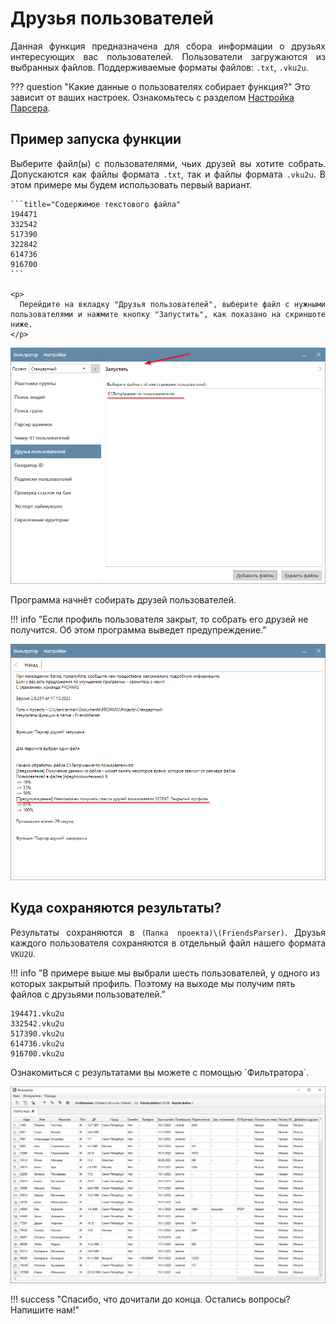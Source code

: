 # Друзья пользователей

<div style="text-align: justify">
  <p>
    Данная функция предназначена для сбора информации о друзьях интересующих вас пользователей. Пользователи загружаются из выбранных файлов. Поддерживаемые форматы файлов: <code>.txt</code>, <code>.vku2u</code>.
  </p>

  <p>
  </p>
</div>

??? question "Какие данные о пользователях собирает функция?"
    Это зависит от ваших настроек. Ознакомьтесь с разделом [Настройка Парсера](./index.md#settings).

## Пример запуска функции

<div style="text-align: justify">
  <p>
    Выберите файл(ы) с пользователями, чьих друзей вы хотите собрать. Допускаются как файлы формата <code>.txt</code>, так и файлы формата <code>.vku2u</code>. В этом примере мы будем использовать первый вариант.  
  </p>

    ```title="Содержимое текстового файла"
    194471
    332542
    517390
    322842
    614736
    916700
    ```

    <p>
      Перейдите на вкладку "Друзья пользователей", выберите файл с нужными пользователями и нажмите кнопку "Запустить", как показано на скриншоте ниже.
    </p>
</div>

![](../../img/parser/users-friends/example_1.png)

<div style="text-align: justify">
  <p>
    Программа начнёт собирать друзей пользователей. 
  </p>
</div>

!!! info "Если профиль пользователя закрыт, то собрать его друзей не получится. Об этом программа выведет предупреждение."

![](../../img/parser/users-friends/example_2.png)

## Куда сохраняются результаты?

<div style="text-align: justify">
  <p>
    Результаты сохраняются в <code>(Папка проекта)\(FriendsParser)</code>. Друзья каждого пользователя сохраняются в отдельный файл нашего формата <code>VKU2U</code>. 
  </p>
</div>

!!! info "В примере выше мы выбрали шесть пользователей, у одного из которых закрытый профиль. Поэтому на выходе мы получим пять файлов с друзьями пользователей."

```title="Файлы с результатами. Имя файла соответствует идентификатору пользователя"
194471.vku2u
332542.vku2u
517390.vku2u
614736.vku2u
916700.vku2u
```

<div style="text-align: justify">
  <p>Ознакомиться с результатами вы можете с помощью `Фильтратора`.</p>
</div>


![](../../img/parser/users-friends/results_1.png)


!!! success "Спасибо, что дочитали до конца. Остались вопросы? Напишите нам!"
